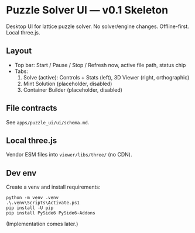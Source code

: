 ﻿# Puzzle Solver UI — v0.1 Skeleton

Desktop UI for lattice puzzle solver. No solver/engine changes. Offline-first. Local three.js.

## Layout
- Top bar: Start / Pause / Stop / Refresh now, active file path, status chip
- Tabs:
  1) Solve (active): Controls + Stats (left), 3D Viewer (right, orthographic)
  2) Mint Solution (placeholder, disabled)
  3) Container Builder (placeholder, disabled)

## File contracts
See `apps/puzzle_ui/ui/schema.md`.

## Local three.js
Vendor ESM files into `viewer/libs/three/` (no CDN).

## Dev env
Create a venv and install requirements:
```
python -m venv .venv
.\.venv\Scripts\Activate.ps1
pip install -U pip
pip install PySide6 PySide6-Addons
```

(Implementation comes later.)
